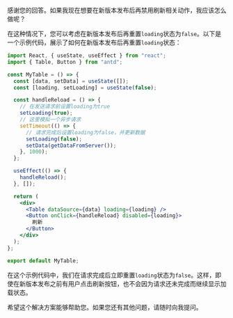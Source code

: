 感谢您的回答。如果我现在想要在新版本发布后再禁用刷新相关动作，我应该怎么做呢？

在这种情况下，您可以考虑在新版本发布后再重置`loading`状态为`false`。以下是一个示例代码，展示了如何在新版本发布后再重置`loading`状态：

```jsx
import React, { useState, useEffect } from "react";
import { Table, Button } from "antd";

const MyTable = () => {
  const [data, setData] = useState([]);
  const [loading, setLoading] = useState(false);

  const handleReload = () => {
    // 在发送请求前设置loading为true
    setLoading(true);
    // 这里模拟一个异步请求
    setTimeout(() => {
      // 请求完成后设置loading为false，并更新数据
      setLoading(false);
      setData(getDataFromServer());
    }, 1000);
  };

  useEffect(() => {
    handleReload();
  }, []);

  return (
    <div>
      <Table dataSource={data} loading={loading} />
      <Button onClick={handleReload} disabled={loading}>
        刷新
      </Button>
    </div>
  );
};

export default MyTable;
```

在这个示例代码中，我们在请求完成后立即重置`loading`状态为`false`。这样，即使在新版本发布之前有用户点击刷新按钮，也不会因为请求还未完成而继续显示加载状态。

希望这个解决方案能够帮助您。如果您还有其他问题，请随时向我提问。
